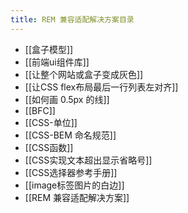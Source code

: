 ```yaml
---
title: REM 兼容适配解决方案目录
---
```

- [[盒子模型]]
- [[前端ui组件库]]
- [[让整个网站或盒子变成灰色]]
- [[让CSS flex布局最后一行列表左对齐]]
- [[如何画 0.5px 的线]]
- [[BFC]]
- [[CSS-单位]]
- [[CSS-BEM 命名规范]]
- [[CSS函数]]
- [[CSS实现文本超出显示省略号]]
- [[CSS选择器参考手册]]
- [[image标签图片的白边]]
- [[REM 兼容适配解决方案]]
